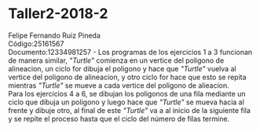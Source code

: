 # Taller2-2018-2
Felipe Fernando Ruiz Pineda   
Código:25161567  
Documento:12334981257    -
Los programas de los ejercicios 1 a 3 funcionan de manera similar, _"Turtle"_ comienza en un vertice del poligono de alineacion, un ciclo for dibuja el poligono y hace que _"Turtle"_ vuelva al vertice del poligono de alineacion, y otro ciclo for hace que esto se repita mientras _"Turtle"_ se mueve a cada vertice del polígono de alieacion.  
Para los ejercicios 4 a 6, se dibujan los poligonos de una fila mediante un ciclo que dibuja un poligono y luego hace que _"Turtle"_ se mueva hacia al frente y dibuje otro, al final de este _"Turtle"_ va a al inicio de la siguiente fila y se repite el proceso hasta que el ciclo del número de filas termine. 
